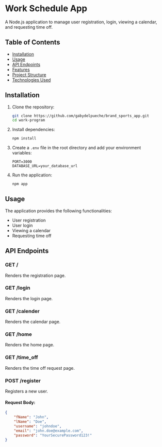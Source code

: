 # Work Schedule App

A Node.js application to manage user registration, login, viewing a calendar, and requesting time off.

## Table of Contents
- [Installation](#installation)
- [Usage](#usage)
- [API Endpoints](#api-endpoints)
- [Features](#features)
- [Project Structure](#project-structure)
- [Technologies Used](#technologies-used)

## Installation

1. Clone the repository:
    ```sh
    git clone https://github.com/gabydelpueche/brand_sports_app.git
    cd work-program
    ```

2. Install dependencies:
    ```sh
    npm install
    ```

3. Create a `.env` file in the root directory and add your environment variables:
    ```
    PORT=3000
    DATABASE_URL=your_database_url
    ```

4. Run the application:
    ```sh
    npm app
    ```

## Usage

The application provides the following functionalities:
- User registration
- User login
- Viewing a calendar
- Requesting time off

## API Endpoints

### GET /
Renders the registration page.

### GET /login
Renders the login page.

### GET /calender
Renders the calendar page.

### GET /home
Renders the home page.

### GET /time_off
Renders the time off request page.

### POST /register
Registers a new user.

#### Request Body:
```json
{
    "fName": "John",
    "lName": "Doe",
    "username": "johndoe",
    "email": "john.doe@example.com",
    "password": "YourSecurePassword123!"
}